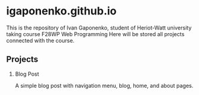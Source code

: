 # igaponenko.github.io

This is the repository of Ivan Gaponenko, student of Heriot-Watt university taking course F28WP Web Programming
Here will be stored all projects connected with the course.

## Projects
<ol>
  <li>Blog Post</li>
    <p>A simple blog post with navigation menu, blog, home, and about pages.</p>
</ol>

